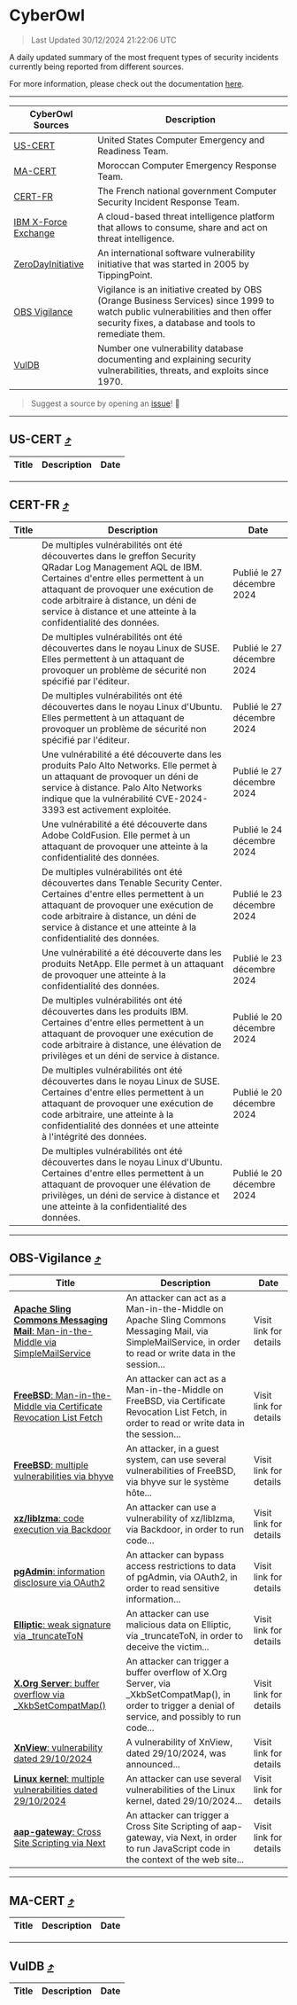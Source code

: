 
 <div id='top'></div>

# CyberOwl

 > Last Updated 30/12/2024 21:22:06 UTC
 
 A daily updated summary of the most frequent types of security incidents currently being reported from different sources.
 
 For more information, please check out the documentation [here](./docs/README.md).
 
 ---
 |CyberOwl Sources|Description|
 |---|---|
 |[US-CERT](#us-cert-arrow_heading_up)|United States Computer Emergency and Readiness Team.|
 |[MA-CERT](#ma-cert-arrow_heading_up)|Moroccan Computer Emergency Response Team.|
 |[CERT-FR](#cert-fr-arrow_heading_up)|The French national government Computer Security Incident Response Team.|
 |[IBM X-Force Exchange](#ibmcloud-arrow_heading_up)|A cloud-based threat intelligence platform that allows to consume, share and act on threat intelligence.|
 |[ZeroDayInitiative](#zerodayinitiative-arrow_heading_up)|An international software vulnerability initiative that was started in 2005 by TippingPoint.|
 |[OBS Vigilance](#obs-vigilance-arrow_heading_up)|Vigilance is an initiative created by OBS (Orange Business Services) since 1999 to watch public vulnerabilities and then offer security fixes, a database and tools to remediate them.|
 |[VulDB](#vuldb-arrow_heading_up)|Number one vulnerability database documenting and explaining security vulnerabilities, threats, and exploits since 1970.|
 
 > Suggest a source by opening an [issue](https://github.com/karimhabush/cyberowl/issues)! :raised_hands:
 ---

## US-CERT [:arrow_heading_up:](#cyberowl)

 |Title|Description|Date|
 |---|---|---|
 
 ---

## CERT-FR [:arrow_heading_up:](#cyberowl)

 |Title|Description|Date|
 |---|---|---|
 |[](https://www.cert.ssi.gouv.fr/avis/CERTFR-2024-AVI-1110/)|De multiples vulnérabilités ont été découvertes dans le greffon Security QRadar Log Management AQL de IBM. Certaines d'entre elles permettent à un attaquant de provoquer une exécution de code arbitraire à distance, un déni de service à distance et une atteinte à la confidentialité des données.|Publié le 27 décembre 2024|
 |[](https://www.cert.ssi.gouv.fr/avis/CERTFR-2024-AVI-1109/)|De multiples vulnérabilités ont été découvertes dans le noyau Linux de SUSE. Elles permettent à un attaquant de provoquer un problème de sécurité non spécifié par l'éditeur.|Publié le 27 décembre 2024|
 |[](https://www.cert.ssi.gouv.fr/avis/CERTFR-2024-AVI-1108/)|De multiples vulnérabilités ont été découvertes dans le noyau Linux d'Ubuntu. Elles permettent à un attaquant de provoquer un problème de sécurité non spécifié par l'éditeur.|Publié le 27 décembre 2024|
 |[](https://www.cert.ssi.gouv.fr/avis/CERTFR-2024-AVI-1107/)|Une vulnérabilité a été découverte dans les produits Palo Alto Networks. Elle permet à un attaquant de provoquer un déni de service à distance. Palo Alto Networks indique que la vulnérabilité CVE-2024-3393 est activement exploitée.|Publié le 27 décembre 2024|
 |[](https://www.cert.ssi.gouv.fr/avis/CERTFR-2024-AVI-1106/)|Une vulnérabilité a été découverte dans Adobe ColdFusion. Elle permet à un attaquant de provoquer une atteinte à la confidentialité des données.|Publié le 24 décembre 2024|
 |[](https://www.cert.ssi.gouv.fr/avis/CERTFR-2024-AVI-1105/)|De multiples vulnérabilités ont été découvertes dans Tenable Security Center. Certaines d'entre elles permettent à un attaquant de provoquer une exécution de code arbitraire à distance, un déni de service à distance et une atteinte à la confidentialité des données.|Publié le 23 décembre 2024|
 |[](https://www.cert.ssi.gouv.fr/avis/CERTFR-2024-AVI-1104/)|Une vulnérabilité a été découverte dans les produits NetApp. Elle permet à un attaquant de provoquer une atteinte à la confidentialité des données.|Publié le 23 décembre 2024|
 |[](https://www.cert.ssi.gouv.fr/avis/CERTFR-2024-AVI-1103/)|De multiples vulnérabilités ont été découvertes dans les produits IBM. Certaines d'entre elles permettent à un attaquant de provoquer une exécution de code arbitraire à distance, une élévation de privilèges et un déni de service à distance.|Publié le 20 décembre 2024|
 |[](https://www.cert.ssi.gouv.fr/avis/CERTFR-2024-AVI-1102/)|De multiples vulnérabilités ont été découvertes dans le noyau Linux de SUSE. Certaines d'entre elles permettent à un attaquant de provoquer une exécution de code arbitraire, une atteinte à la confidentialité des données et une atteinte à l'intégrité des données.|Publié le 20 décembre 2024|
 |[](https://www.cert.ssi.gouv.fr/avis/CERTFR-2024-AVI-1101/)|De multiples vulnérabilités ont été découvertes dans le noyau Linux d'Ubuntu. Certaines d'entre elles permettent à un attaquant de provoquer une élévation de privilèges, un déni de service à distance et une atteinte à la confidentialité des données.|Publié le 20 décembre 2024|
 
 ---

## OBS-Vigilance [:arrow_heading_up:](#cyberowl)

 |Title|Description|Date|
 |---|---|---|
 |[<a href="https://vigilance.fr/vulnerability/Apache-Sling-Commons-Messaging-Mail-Man-in-the-Middle-via-SimpleMailService-45492" class="noirorange"><b>Apache Sling Commons Messaging Mail</b>: Man-in-the-Middle via SimpleMailService</a>](https://vigilance.fr/vulnerability/Apache-Sling-Commons-Messaging-Mail-Man-in-the-Middle-via-SimpleMailService-45492)|An attacker can act as a Man-in-the-Middle on Apache Sling Commons Messaging Mail, via SimpleMailService, in order to read or write data in the session...|Visit link for details|
 |[<a href="https://vigilance.fr/vulnerability/FreeBSD-Man-in-the-Middle-via-Certificate-Revocation-List-Fetch-45490" class="noirorange"><b>FreeBSD</b>: Man-in-the-Middle via Certificate Revocation List Fetch</a>](https://vigilance.fr/vulnerability/FreeBSD-Man-in-the-Middle-via-Certificate-Revocation-List-Fetch-45490)|An attacker can act as a Man-in-the-Middle on FreeBSD, via Certificate Revocation List Fetch, in order to read or write data in the session...|Visit link for details|
 |[<a href="https://vigilance.fr/vulnerability/FreeBSD-multiple-vulnerabilities-via-bhyve-45488" class="noirorange"><b>FreeBSD</b>: multiple vulnerabilities via bhyve</a>](https://vigilance.fr/vulnerability/FreeBSD-multiple-vulnerabilities-via-bhyve-45488)|An attacker, in a guest system, can use several vulnerabilities of FreeBSD, via bhyve sur le système hôte...|Visit link for details|
 |[<a href="https://vigilance.fr/vulnerability/xz-liblzma-code-execution-via-Backdoor-43925" class="noirorange"><b>xz/liblzma</b>: code execution via Backdoor</a>](https://vigilance.fr/vulnerability/xz-liblzma-code-execution-via-Backdoor-43925)|An attacker can use a vulnerability of xz/liblzma, via Backdoor, in order to run code...|Visit link for details|
 |[<a href="https://vigilance.fr/vulnerability/pgAdmin-information-disclosure-via-OAuth2-45487" class="noirorange"><b>pgAdmin</b>: information disclosure via OAuth2</a>](https://vigilance.fr/vulnerability/pgAdmin-information-disclosure-via-OAuth2-45487)|An attacker can bypass access restrictions to data of pgAdmin, via OAuth2, in order to read sensitive information...|Visit link for details|
 |[<a href="https://vigilance.fr/vulnerability/Elliptic-weak-signature-via-truncateToN-45486" class="noirorange"><b>Elliptic</b>: weak signature via _truncateToN</a>](https://vigilance.fr/vulnerability/Elliptic-weak-signature-via-truncateToN-45486)|An attacker can use malicious data on Elliptic, via _truncateToN, in order to deceive the victim...|Visit link for details|
 |[<a href="https://vigilance.fr/vulnerability/X-Org-Server-buffer-overflow-via-XkbSetCompatMap-45485" class="noirorange"><b>X.Org Server</b>: buffer overflow via _XkbSetCompatMap()</a>](https://vigilance.fr/vulnerability/X-Org-Server-buffer-overflow-via-XkbSetCompatMap-45485)|An attacker can trigger a buffer overflow of X.Org Server, via _XkbSetCompatMap(), in order to trigger a denial of service, and possibly to run code...|Visit link for details|
 |[<a href="https://vigilance.fr/vulnerability/XnView-vulnerability-dated-29-10-2024-45483" class="noirorange"><b>XnView</b>: vulnerability dated 29/10/2024</a>](https://vigilance.fr/vulnerability/XnView-vulnerability-dated-29-10-2024-45483)|A vulnerability of XnView, dated 29/10/2024, was announced...|Visit link for details|
 |[<a href="https://vigilance.fr/vulnerability/Linux-kernel-multiple-vulnerabilities-dated-29-10-2024-45481" class="noirorange"><b>Linux kernel</b>: multiple vulnerabilities dated 29/10/2024</a>](https://vigilance.fr/vulnerability/Linux-kernel-multiple-vulnerabilities-dated-29-10-2024-45481)|An attacker can use several vulnerabilities of the Linux kernel, dated 29/10/2024...|Visit link for details|
 |[<a href="https://vigilance.fr/vulnerability/aap-gateway-Cross-Site-Scripting-via-Next-45480" class="noirorange"><b>aap-gateway</b>: Cross Site Scripting via Next</a>](https://vigilance.fr/vulnerability/aap-gateway-Cross-Site-Scripting-via-Next-45480)|An attacker can trigger a Cross Site Scripting of aap-gateway, via Next, in order to run JavaScript code in the context of the web site...|Visit link for details|
 
 ---

## MA-CERT [:arrow_heading_up:](#cyberowl)

 |Title|Description|Date|
 |---|---|---|
 
 ---

## VulDB [:arrow_heading_up:](#cyberowl)

 |Title|Description|Date|
 |---|---|---|
 